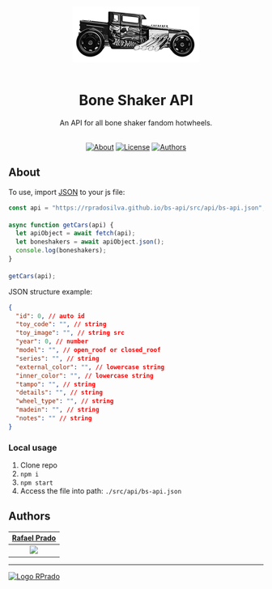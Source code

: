 <div align="center">
    <img src=".github/icon.png" alt="Logo Repo" />
    <h1 style="padding-top: 16px;">
      Bone Shaker API
    </h1>
    An API for all bone shaker fandom hotwheels.
</div>

<br>
<div align="center">

[![About](https://img.shields.io/badge/-About-0D0D0D)](#about)
[![License](https://img.shields.io/badge/-License-27282A)](/LICENSE)
[![Authors](https://img.shields.io/badge/-Author-27282A)](#authors)

</div>

## About

To use, import [JSON](https://rpradosilva.github.io/bs-api/src/api/bs-api.json) to your js file:

```js
const api = "https://rpradosilva.github.io/bs-api/src/api/bs-api.json";

async function getCars(api) {
  let apiObject = await fetch(api);
  let boneshakers = await apiObject.json();
  console.log(boneshakers);
}

getCars(api);
```

JSON structure example:

```json
{
  "id": 0, // auto id
  "toy_code": "", // string
  "toy_image": "", // string src
  "year": 0, // number
  "model": "", // open_roof or closed_roof
  "series": "", // string
  "external_color": "", // lowercase string
  "inner_color": "", // lowercase string
  "tampo": "", // string
  "details": "", // string
  "wheel_type": "", // string
  "madein": "", // string
  "notes": "" // string
}
```

### Local usage

1. Clone repo
2. `npm i`
3. `npm start`
4. Access the file into path: `./src/api/bs-api.json`

## Authors

|      [Rafael Prado](http://www.github.com/rpradosilva)      |
| :---------------------------------------------------------: |
| ![](https://avatars2.githubusercontent.com/u/22681977?s=80) |

---

[<img alt="Logo RPrado" src="https://avatars.githubusercontent.com/u/87092922" width="40" />](http://rprado.design)
